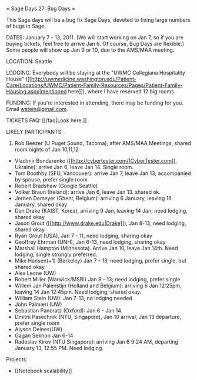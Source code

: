 = Sage Days 27: Bug Days =

This Sage days will be a bug fix Sage Days, devoted to fixing large numbers of bugs in Sage. 

DATES: January 7 - 13, 2011.  (We will start working on Jan 7, so if you are buying tickets, feel free to arrive Jan 6.  Of course, Bug Days are flexible.)   Some people will show up Jan 9 or 10, due to the AMS/MAA meeting. 

LOCATION: Seattle

LODGING: Everybody will be staying at the "UWMC Collegiana Hospitality House" ([[http://uwmedicine.washington.edu/Patient-Care/Locations/UWMC/Patient-Family-Resources/Pages/Patient-Family-Housing.aspx|mentioned here]]), where I have reserved 12 big rooms. 

FUNDING: If you're interested in attending, there may be funding for you.   Email wstein@gmail.com.

TICKETS FAQ: [[/faq|Look here.]]

LIKELY PARTICIPANTS:

  1. Rob Beezer (U Puget Sound, Tacoma), after AMS/MAA Meetings, shared room nights of Jan 10,11,12
  * Vladimir Bondarenko ([[http://cybertester.com/|CyberTester.com]], Ukraine): arrive Jan 6, leave Jan 14. Single room.
  * Tom Boothby (SFU, Vancouver): arrive Jan 7, leave Jan 13; accompanied by spouse, prefer single room
  * Robert Bradshaw (Google Seattle)
  * Volker Braun (Ireland): arrive Jan 6, leave Jan 13. shared ok.
  * Jeroen Demeyer (Ghent, Belgium): arriving 6 January, leaving 16 January, shared okay
  * Dan Drake (KAIST, Korea), arriving 9 Jan, leaving 14 Jan; need lodging, shared okay
  * Jason Grout ([[http://www.drake.edu|Drake]]), Jan 8-13, need lodging, shared okay
  * Ryan Grout (USA), Jan 7 - 11, need lodging, sharing okay
  * Geoffrey Ehrman (UNH), Jan 6-13, need lodging, sharing okay
  * Marshall Hampton (Minnesota).  Arrive Jan 10, leave Jan 14th.  Need lodging, single strongly preferred.
  * Mike Hansen(+1) (Berkeley)  Jan 7 - 13; need lodging, prefer single, but shared okay
  * Alex Leone  (UW)
  * Robert Miller (Warwick/MSRI) Jan 8 - 13; need lodging, prefer single
  * Willem Jan Palenstijn (Holland and Belgium): arriving 6 Jan 12:25pm, leaving 14 Jan 12:45pm. Need lodging; shared okay.
  * William Stein (UW):  Jan 7-13, no lodging needed
  * John Palmieri (UW)
  * Sebastian Pancratz (Oxford): Jan 6 - Jan 14.
  * Dmitrii Pasechnik (NTU, Singapore), Jan 10 arrival, Jan 13 departure, prefer single room
  * Alyson Deines(UW)
  * Gagan Sekhon Jan 6-14
  * Radoslav Kirov (NTU Singapore): arriving Jan 6 9:24 AM, departing January 13, 12:55 PM. Need lodging.

Projects:

  * [[Notebook scalability]]
